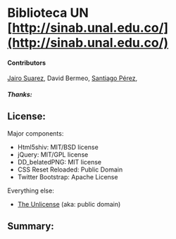 #  Biblioteca UN [http://sinab.unal.edu.co/](http://sinab.unal.edu.co/)

#### Contributors
[Jairo Suarez](http://jairosuarez.com/), David Bermeo, [Santiago Pérez](https://github.com/saaperezru),


##### Thanks:


## License:

Major components:

* Html5shiv: MIT/BSD license
* jQuery: MIT/GPL license
* DD_belatedPNG: MIT license
* CSS Reset Reloaded: Public Domain
* Twitter Bootstrap: Apache License

Everything else:

* [The Unlicense](http://unlicense.org) (aka: public domain) 


## Summary:
